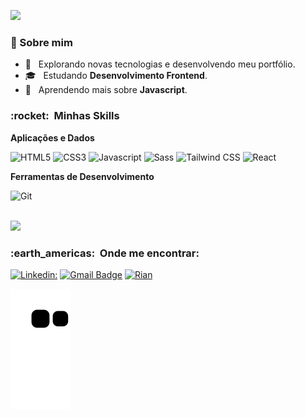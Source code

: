 
![](https://komarev.com/ghpvc/?username=rianzito&color=006bed)

<h3> &#129489; Sobre mim </h3>

- 🤔 &nbsp; Explorando novas tecnologias e desenvolvendo meu portfólio.
- 🎓 &nbsp; Estudando **Desenvolvimento Frontend**.</a>
- 🌱 &nbsp; Aprendendo mais sobre **Javascript**.

<h3> :rocket: &nbsp;Minhas Skills </h3>

**Aplicações e Dados**

![HTML5](https://img.shields.io/badge/HTML5-E34F26?style=for-the-badge&logo=html5&logoColor=white)
![CSS3](	https://img.shields.io/badge/CSS3-1572B6?style=for-the-badge&logo=css3&logoColor=white)
![Javascript](	https://img.shields.io/badge/JavaScript-323330?style=for-the-badge&logo=javascript&logoColor=F7DF1E)
![Sass](https://img.shields.io/badge/Sass-CC6699?style=for-the-badge&logo=sass&logoColor=white)
![Tailwind CSS](https://img.shields.io/badge/Tailwind_CSS-38B2AC?style=for-the-badge&logo=tailwind-css&logoColor=white)
![React](https://img.shields.io/badge/React-20232A?style=for-the-badge&logo=react&logoColor=61DAFB)

**Ferramentas de Desenvolvimento**

![Git](https://img.shields.io/badge/Git-E34F26?style=for-the-badge&logo=git&logoColor=white)

<br/>

<a href="https://github.com/VanessaSwerts">
  <img height="180em" src="https://github-readme-stats.vercel.app/api?username=VanessaSwerts&theme=dracula&show_icons=true" />
</a>

<br/>

<h3> :earth_americas: &nbsp;Onde me encontrar: </h3> 

[![Linkedin:](https://img.shields.io/badge/-rian-natanael-blue?style=flat-square&logo=Linkedin&logoColor=white&link=https://www.linkedin.com/in/rian-natanael/)](https://www.linkedin.com/in/rian-natanael/)
[![Gmail Badge](https://img.shields.io/badge/-riaanatanael@gmail.com-006bed?style=flat-square&logo=Gmail&logoColor=white&link=mailto:riaanatanael@gmail.com)](mailto:riaanatanael@gmail.com)
[![Rian]( https://img.shields.io/github/followers/rianzito?label=follow&style=social)](https://github.com/rianzito)

![Snake animation](https://github.com/rianzito/rianzito/blob/output/github-contribution-grid-snake.svg)
